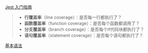 [Jest 入门指南](http://iceiceice.top/2018/12/29/introduce-jest/#GlobalsAPI)

> - **行覆盖率**（line coverage）：是否每一行都执行了？
> - **函数覆盖率**（function coverage）：是否每个函数都调用了？
> - **分支覆盖率**（branch coverage）：是否每个if代码块都执行了？
> - **语句覆盖率**（statement coverage）：是否每个语句都执行了？

[基本语法](http://iceiceice.top/2018/12/29/introduce-jest/)